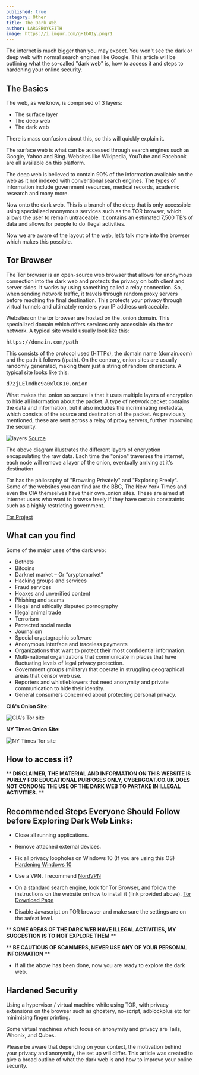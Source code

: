 ```yaml
---
published: true
category: Other
title: The Dark Web
author: LARGEBOYKEITH
image: https://i.imgur.com/gH1b0Iy.png?1
---
```


The internet is much bigger than you may expect. You won't see the dark or deep web with normal search engines like Google. This article will be outlining what the so-called "dark web" is, how to access it and steps to hardening your online security. 
 
## The Basics

The web, as we know, is comprised of 3 layers: 

- The surface layer
- The deep web
- The dark web

There is mass confusion about this, so this will quickly explain it.
 
The surface web is what can be accessed through search engines such as Google, Yahoo and Bing. Websites like Wikipedia, YouTube and Facebook are all available on this platform.
 
The deep web is believed to contain 90% of the information available on the web as it not indexed with conventional search engines. The types of information include government resources, medical records, academic research and many more.
 
Now onto the dark web. This is a branch of the deep that is only accessible using specialized anonymous services such as the TOR browser, which allows the user to remain untraceable. It contains an estimated 7,500 TB’s of data and allows for people to do illegal activities.
 
Now we are aware of the layout of the web, let’s talk more into the browser which makes this possible.
 
## Tor Browser

The Tor browser is an open-source web browser that allows for anonymous connection into the dark web and protects the privacy on both client and server sides. It works by using something called a relay connection. So, when sending network traffic, it travels through random proxy servers before reaching the final destination. This protects your privacy through virtual tunnels and ultimately renders your IP address untraceable.
 
Websites on the tor browser are hosted on the .onion domain. This specialized domain which offers services only accessible via the tor network. A typical site would usually look like this:

<pre>https://domain.com/path</pre>

This consists of the protocol used (HTTPs), the domain name (domain.com) and the path it follows (/path). On the contrary, onion sites are usually randomly generated, making them just a string of random characters. A typical site looks like this:

<pre>d72jLElmdbc9a0xlCK10.onion</pre> 

What makes the .onion so secure is that it uses multiple layers of encryption to hide all information about the packet. A type of network packet contains the data and information, but it also includes the incriminating metadata, which consists of the source and destination of the packet. As previously mentioned, these are sent across a relay of proxy servers, further improving the security.

![layers](https://imgur.com/To5UM7d.png)
[Source](https://1technation.com/tech-savvy-dark-side-onion-router/)

The above diagram illustrates the different layers of encryption encapsulating the raw data. Each time the "onion" traverses the internet, each node will remove a layer of the onion, eventually arriving at it's destination 

Tor has the philosophy of "Browsing Privately" and "Exploring Freely". Some of the websites you can find are the BBC, The New York Times and even the CIA themselves have their own .onion sites. These are aimed at internet users who want to browse freely if they have certain constraints such as a highly restricting government. 

[Tor Project](https://www.torproject.org/download/)
 
## What can you find

Some of the major uses of the dark web:

- Botnets
- Bitcoins
- Darknet market – Or “cryptomarket”
- Hacking groups and services
- Fraud services
- Hoaxes and unverified content
- Phishing and scams
- Illegal and ethically disputed pornography
- Illegal animal trade
- Terrorism
- Protected social media
- Journalism 
- Special cryptographic software
- Anonymous interface and traceless payments
- Organizations that want to protect their most confidential information.
- Multi-national organizations that communicate in places that have fluctuating levels of legal privacy protection.
- Government groups (military) that operate in struggling geographical areas that censor web use.
- Reporters and whistleblowers that need anonymity and private communication to hide their identity.
- General consumers concerned about protecting personal privacy.

**CIA's Onion Site:**

![CIA's Tor site](https://i.imgur.com/gH1b0Iy.png?1)

**NY Times Onion Site:**

![NY Times Tor site](https://i.imgur.com/6keAih0.jpg)

## How to access it?

** **DISCLAIMER, THE MATERIAL AND INFORMATION ON THIS WEBSITE IS PURELY FOR EDUCATIONAL PURPOSES ONLY, CYBERGOAT.CO.UK DOES NOT CONDONE THE USE OF THE DARK WEB TO PARTAKE IN ILLEGAL ACTIVITIES.** **

## Recommended Steps Everyone Should Follow before Exploring Dark Web Links:

- Close all running applications.

- Remove attached external devices.

- Fix all privacy loopholes on Windows 10 (If you are using this OS) [Hardening Windows 10](https://www.deepwebsiteslinks.com/windows-10-privacy-fix/)

- Use a VPN. I recommend [NordVPN](https://nordvpn.com/)

- On a standard search engine, look for Tor Browser, and follow the instructions on the website on how to install it (link provided above). [Tor Download Page](https://www.torproject.org/download/)

- Disable Javascript on TOR browser and make sure the settings are on the safest level.

** **SOME AREAS OF THE DARK WEB HAVE ILLEGAL ACTIVITIES, MY SUGGESTION IS TO NOT EXPLORE THEM** **

** **BE CAUTIOUS OF SCAMMERS, NEVER USE ANY OF YOUR PERSONAL INFORMATION** **

- If all the above has been done, now you are ready to explore the dark web.

## Hardened Security

Using a hypervisor / virtual machine while using TOR, with privacy extensions on the browser such as ghostery, no-script, adblockplus etc for minimising finger printing.

Some virtual machines which focus on anonymity and privacy are Tails, Whonix, and Qubes.

Please be aware that depending on your context, the motivation behind your privacy and anonymity, the set up will differ. This article was created to give a broad outline of what the dark web is and how to improve your online security. 
